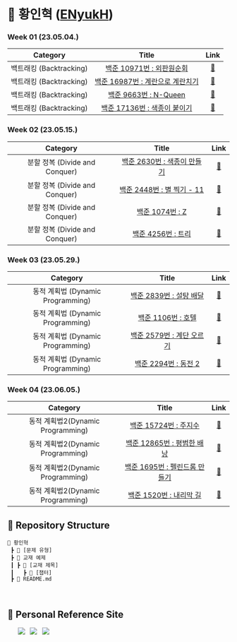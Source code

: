 # 🌱 황인혁 ([ENyukH](https://github.com/ENyukH))

### Week 01 (23.05.04.)

|        Category         |                                        Title                                         |                                                                                                                      Link                                                                                                                      |
| :---------------------: | :----------------------------------------------------------------------------------: | :--------------------------------------------------------------------------------------------------------------------------------------------------------------------------------------------------------------------------------------------: |
| 백트래킹 (Backtracking) |    <a href="https://www.acmicpc.net/problem/10971">백준 10971번 : 외판원순회</a>     |              <a href="https://github.com/sanghyuk2/Aim_To_Platinum/blob/main/%ED%99%A9%EC%9D%B8%ED%98%81/%EB%B0%B1%ED%8A%B8%EB%9E%98%ED%82%B9(Backtracking)/BOJ_10971_%EC%99%B8%ED%8C%90%EC%9B%90%EC%88%9C%ED%9A%8C2.java">🔗</a>              |
| 백트래킹 (Backtracking) | <a href="https://www.acmicpc.net/problem/16987">백준 16987번 : 계란으로 계란치기</a> | <a href="https://github.com/sanghyuk2/Aim_To_Platinum/blob/main/%ED%99%A9%EC%9D%B8%ED%98%81/%EB%B0%B1%ED%8A%B8%EB%9E%98%ED%82%B9(Backtracking)/BOJ_16987_%EA%B3%84%EB%9E%80%EC%9C%BC%EB%A1%9C%EA%B3%84%EB%9E%80%EC%B9%98%EA%B8%B0.java">🔗</a> |
| 백트래킹 (Backtracking) |       <a href="https://www.acmicpc.net/problem/9663">백준 9663번 : N-Queen</a>       |                                  <a href="https://github.com/sanghyuk2/Aim_To_Platinum/blob/main/%ED%99%A9%EC%9D%B8%ED%98%81/%EB%B0%B1%ED%8A%B8%EB%9E%98%ED%82%B9(Backtracking)/BOJ_9663_NQueen.java">🔗</a>                                   |
| 백트래킹 (Backtracking) |   <a href="https://www.acmicpc.net/problem/17136">백준 17136번 : 색종이 붙이기</a>   |          <a href="https://github.com/sanghyuk2/Aim_To_Platinum/blob/main/%ED%99%A9%EC%9D%B8%ED%98%81/%EB%B0%B1%ED%8A%B8%EB%9E%98%ED%82%B9(Backtracking)/BOJ_17136_%EC%83%89%EC%A2%85%EC%9D%B4%EB%B6%99%EC%9D%B4%EA%B8%B0.java">🔗</a>          |

### Week 02 (23.05.15.)

|            Category            |                                     Title                                      |                         Link                          |
| :----------------------------: | :----------------------------------------------------------------------------: | :---------------------------------------------------: |
| 분할 정복 (Divide and Conquer) | <a href="https://www.acmicpc.net/problem/2630">백준 2630번 : 색종이 만들기</a> | <a href="https://www.acmicpc.net/problem/2630">🔗</a> |
| 분할 정복 (Divide and Conquer) | <a href="https://www.acmicpc.net/problem/2448">백준 2448번 : 별 찍기 - 11</a>  | <a href="https://www.acmicpc.net/problem/2448">🔗</a> |
| 분할 정복 (Divide and Conquer) |       <a href="https://www.acmicpc.net/problem/1074">백준 1074번 : Z</a>       | <a href="https://www.acmicpc.net/problem/1074">🔗</a> |
| 분할 정복 (Divide and Conquer) |     <a href="https://www.acmicpc.net/problem/4256">백준 4256번 : 트리</a>      | <a href="https://www.acmicpc.net/problem/4256">🔗</a> |

### Week 03 (23.05.29.)

|             Category              |                                    Title                                     |                         Link                          |
| :-------------------------------: | :--------------------------------------------------------------------------: | :---------------------------------------------------: |
| 동적 계획법 (Dynamic Programming) |  <a href="https://www.acmicpc.net/problem/2839">백준 2839번 : 설탕 배달</a>  | <a href="https://www.acmicpc.net/problem/2839">🔗</a> |
| 동적 계획법 (Dynamic Programming) |    <a href="https://www.acmicpc.net/problem/1106">백준 1106번 : 호텔</a>     | <a href="https://www.acmicpc.net/problem/1106">🔗</a> |
| 동적 계획법 (Dynamic Programming) | <a href="https://www.acmicpc.net/problem/2579">백준 2579번 : 계단 오르기</a> | <a href="https://www.acmicpc.net/problem/2579">🔗</a> |
| 동적 계획법 (Dynamic Programming) |   <a href="https://www.acmicpc.net/problem/2294">백준 2294번 : 동전 2</a>    | <a href="https://www.acmicpc.net/problem/2294">🔗</a> |

### Week 04 (23.06.05.)

|             Category              |                                      Title                                       |                          Link                          |
| :-------------------------------: | :------------------------------------------------------------------------------: | :----------------------------------------------------: |
| 동적 계획법2(Dynamic Programming) |    <a href="https://www.acmicpc.net/problem/15724">백준 15724번 : 주지수</a>     | <a href="https://www.acmicpc.net/problem/15724">🔗</a> |
| 동적 계획법2(Dynamic Programming) |  <a href="https://www.acmicpc.net/problem/12865">백준 12865번 : 평범한 배낭</a>  | <a href="https://www.acmicpc.net/problem/12865">🔗</a> |
| 동적 계획법2(Dynamic Programming) | <a href="https://www.acmicpc.net/problem/1695">백준 1695번 : 펠린드롬 만들기</a> | <a href="https://www.acmicpc.net/problem/1695">🔗</a>  |
| 동적 계획법2(Dynamic Programming) |    <a href="https://www.acmicpc.net/problem/1520">백준 1520번 : 내리막 길</a>    | <a href="https://www.acmicpc.net/problem/1520">🔗</a>  |

## 📍 Repository Structure

```
📂 황인혁
 ┣ 📂 [문제 유형]
 ┣ 📂 교재 예제
 ┃ ┣ 📂 [교재 제목]
 ┃   ┣ 📂 [챕터]
 ┣ 📜 README.md
```

<br>

## 📍 Personal Reference Site

&nbsp;&nbsp;&nbsp;&nbsp;&nbsp; <a href="https://blog.naver.com/b1urrr"><img src="https://img.shields.io/badge/Naver-03C75A?style=for-the-badge&logo=naver&logoColor=white"></a> &nbsp; <a href="https://teal-floss-6e7.notion.site/Java-Syntax-and-Concepts-dc9253f0d556426e855ca129f54f9e61"><img src="https://img.shields.io./badge/Java-000000?style=for-the-badge&logo=notion&logoColor=white"></a> &nbsp; <a href="https://teal-floss-6e7.notion.site/Algorithm-56f55387bbff4430a6ea9df06187d9ab"><img src="https://img.shields.io./badge/Algorithm-000000?style=for-the-badge&logo=notion&logoColor=white"></a>
